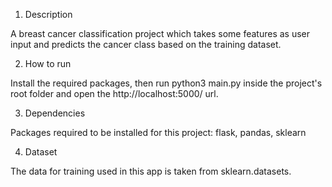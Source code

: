 1) Description

A breast cancer classification project which takes some features as user input and predicts the cancer class based on the training dataset.

2) How to run

Install the required packages, then run python3 main.py inside the project's root folder and open the http://localhost:5000/ url.

3) Dependencies

Packages required to be installed for this project: flask, pandas, sklearn

4) Dataset

The data for training used in this app is taken from sklearn.datasets.

